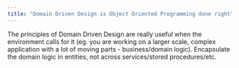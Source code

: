 ```yaml
---
title: "Domain Driven Design is Object Oriented Programming done right"
---
```


The principles of Domain Driven Design are really useful when the environment calls for it (eg. you are working on a larger scale, complex application with a lot of moving parts - business/domain logic). Encapsulate the domain logic in entities, not across services/stored procedures/etc.
